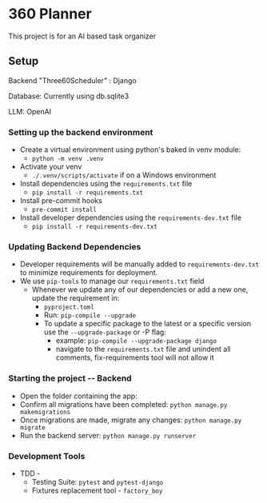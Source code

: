 # 360 Planner
This project is for an AI based task organizer

## Setup
Backend "Three60Scheduler" : Django

Database: Currently using db.sqlite3

LLM: OpenAI

### Setting up the backend environment
* Create a virtual environment using python's baked in venv module:
    * `python -m venv .venv`
* Activate your venv
    * `./.venv/scripts/activate` if on a Windows environment
* Install dependencies using the `requirements.txt` file
    * `pip install -r requirements.txt`
* Install pre-commit hooks
    * `pre-commit install`
* Install developer dependencies using the `requirements-dev.txt` file
    * `pip install -r requirements-dev.txt`

### Updating Backend Dependencies
* Developer requirements will be manually added to `requirements-dev.txt` to minimize requirements for deployment.
* We use `pip-tools` to manage our `requirements.txt` field
    * Whenever we update any of our dependencies or add a new one, update the requirement in:
        * `pyproject.toml`
        * Run: `pip-compile --upgrade`
        * To update a specific package to the latest or a specific version use the `--upgrade-package` or -P flag:
            * example: `pip-compile --upgrade-package django`
            * navigate to the `requirements.txt` file and unindent all comments, fix-requirements tool will not allow it


### Starting the project -- Backend
* Open the folder containing the app:
* Confirm all migrations have been completed: `python manage.py makemigrations`
* Once migrations are made, migrate any changes: `python manage.py migrate`
* Run the backend server: `python manage.py runserver`

### Development Tools
* TDD -
    * Testing Suite: `pytest` and `pytest-django`
    * Fixtures replacement tool - `factory_boy`
